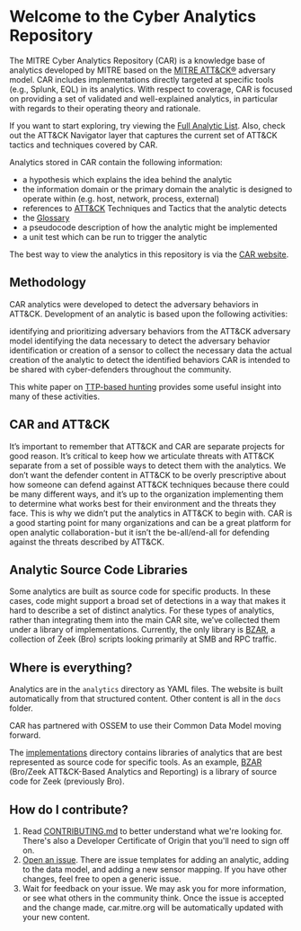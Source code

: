 # Welcome to the Cyber Analytics Repository

The MITRE Cyber Analytics Repository (CAR) is a knowledge base of analytics developed by MITRE based on the [MITRE ATT&CK®](https://attack.mitre.org/) adversary model. CAR includes implementations directly targeted at specific tools (e.g., Splunk, EQL) in its analytics. With respect to coverage, CAR is focused on providing a set of validated and well-explained analytics, in particular with regards to their operating theory and rationale.

If you want to start exploring, try viewing the [Full Analytic List](https://car.mitre.org/analytics). Also, check out the ATT&CK Navigator layer that captures the current set of ATT&CK tactics and techniques covered by CAR.

Analytics stored in CAR contain the following information:

+ a hypothesis which explains the idea behind the analytic
+ the information domain or the primary domain the analytic is designed to operate within (e.g. host, network, process, external)
+ references to [ATT&CK](https://attack.mitre.org/) Techniques and Tactics that the analytic detects
+ the [Glossary](https://car.mitre.org/Glossary)
+ a pseudocode description of how the analytic might be implemented
+ a unit test which can be run to trigger the analytic

The best way to view the analytics in this repository is via the [CAR website](https://car.mitre.org).

## Methodology

CAR analytics were developed to detect the adversary behaviors in ATT&CK. Development of an analytic is based upon the following activities:

identifying and prioritizing adversary behaviors from the ATT&CK adversary model
identifying the data necessary to detect the adversary behavior
identification or creation of a sensor to collect the necessary data
the actual creation of the analytic to detect the identified behaviors
CAR is intended to be shared with cyber-defenders throughout the community.

This white paper on [TTP-based hunting](https://www.mitre.org/publications/technical-papers/ttp-based-hunting) provides some useful insight into many of these activities.

## CAR and ATT&CK

It’s important to remember that ATT&CK and CAR are separate projects for good reason. It’s critical to keep how we articulate threats with ATT&CK separate from a set of possible ways to detect them with the analytics. We don’t want the defender content in ATT&CK to be overly prescriptive about how someone can defend against ATT&CK techniques because there could be many different ways, and it’s up to the organization implementing them to determine what works best for their environment and the threats they face. This is why we didn’t put the analytics in ATT&CK to begin with. CAR is a good starting point for many organizations and can be a great platform for open analytic collaboration - but it isn’t the be-all/end-all for defending against the threats described by ATT&CK.

## Analytic Source Code Libraries

Some analytics are built as source code for specific products. In these cases, code might support a broad set of detections in a way that makes it hard to describe a set of distinct analytics. For these types of analytics, rather than integrating them into the main CAR site, we’ve collected them under a library of implementations. Currently, the only library is [BZAR](https://github.com/mitre-attack/bzar), a collection of Zeek (Bro) scripts looking primarily at SMB and RPC traffic.

## Where is everything?

Analytics are in the `analytics` directory as YAML files. The website is built automatically from that structured content. Other content is all in the `docs` folder. 

CAR has partnered with OSSEM to use their Common Data Model moving forward. 

The [implementations](implementations) directory contains libraries of analytics that are best represented as source code for specific tools. As an example, [BZAR](implementations/bzar) (Bro/Zeek ATT&CK-Based Analytics and Reporting) is a library of source code for Zeek (previously Bro).

## How do I contribute?

1. Read [CONTRIBUTING.md](CONTRIBUTING.md) to better understand what we're looking for. There's also a Developer Certificate of Origin that you'll need to sign off on.
2. [Open an issue](https://github.com/mitre-attack/car/issues/new/choose). There are issue templates for adding an analytic, adding to the data model, and adding a new sensor mapping. If you have other changes, feel free to open a generic issue.
3. Wait for feedback on your issue. We may ask you for more information, or see what others in the community think. Once the issue is accepted and the change made, car.mitre.org will be automatically updated with your new content.
